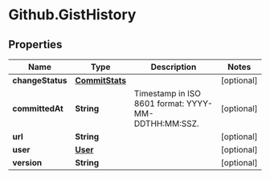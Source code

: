 # Github.GistHistory

## Properties

Name | Type | Description | Notes
------------ | ------------- | ------------- | -------------
**changeStatus** | [**CommitStats**](CommitStats.md) |  | [optional] 
**committedAt** | **String** | Timestamp in ISO 8601 format: YYYY-MM-DDTHH:MM:SSZ. | [optional] 
**url** | **String** |  | [optional] 
**user** | [**User**](User.md) |  | [optional] 
**version** | **String** |  | [optional] 



